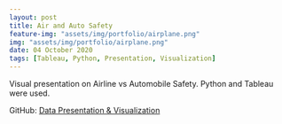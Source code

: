 ```yaml
---
layout: post
title: Air and Auto Safety
feature-img: "assets/img/portfolio/airplane.png"
img: "assets/img/portfolio/airplane.png"
date: 04 October 2020
tags: [Tableau, Python, Presentation, Visualization]
---
```


Visual presentation on Airline vs Automobile Safety. Python and Tableau were used.

GitHub:
[Data Presentation & Visualization](https://github.com/knmoses/DSC640-Air-vs-Auto-Safety)
